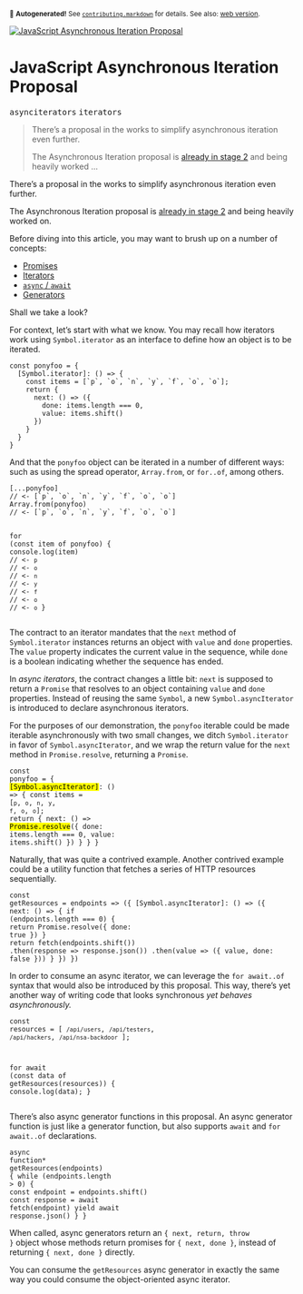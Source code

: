 <sub>&#x1F6A8; <strong>Autogenerated!</strong> See <a href="https://github.com/ponyfoo/articles/tree/noindex/contributing.markdown"><code>contributing.markdown</code></a> for details. See also: <a href="https://ponyfoo.com/articles/javascript-asynchronous-iteration-proposal">web version</a>.</sub>

<a href="https://ponyfoo.com/articles/javascript-asynchronous-iteration-proposal"><div><img src="https://i.imgur.com/E0TZnJW.jpg" alt="JavaScript Asynchronous Iteration Proposal"></div></a>

<h1>JavaScript Asynchronous Iteration Proposal</h1>

<p><kbd>asynciterators</kbd> <kbd>iterators</kbd></p>

<blockquote><p>There&#x2019;s a proposal in the works to simplify asynchronous iteration even further.</p><p>The Asynchronous Iteration proposal is <a href="https://github.com/tc39/proposals/tree/bae93fb054b77934db956d39519e9eb7a8ed49ad#active-proposals" target="_blank" aria-label="tc39/proposals on GitHub">already in stage 2</a> and being heavily worked &#x2026;</p></blockquote>

<div><p>There&#x2019;s a proposal in the works to simplify asynchronous iteration even further.</p></div>

<blockquote></blockquote>

<div><p>The Asynchronous Iteration proposal is <a href="https://github.com/tc39/proposals/tree/bae93fb054b77934db956d39519e9eb7a8ed49ad#active-proposals" target="_blank" aria-label="tc39/proposals on GitHub">already in stage 2</a> and being heavily worked on.</p> <p>Before diving into this article, you may want to brush up on a number of concepts:</p> <ul> <li><a href="https://ponyfoo.com/articles/es6-promises-in-depth" aria-label="ES6 Promises in Depth on Pony Foo">Promises</a></li> <li><a href="https://ponyfoo.com/articles/es6-iterators-in-depth" aria-label="ES6 Iterators in Depth on Pony Foo">Iterators</a></li> <li><a href="https://ponyfoo.com/articles/understanding-javascript-async-await" aria-label="Understanding JavaScript&#x2019;s async await on Pony Foo"><code class="md-code md-code-inline">async</code> / <code class="md-code md-code-inline">await</code></a></li> <li><a href="https://ponyfoo.com/articles/es6-generators-in-depth" aria-label="ES6 Generators in Depth on Pony Foo">Generators</a></li> </ul> <p>Shall we take a look?</p></div>

<div><p>For context, let&#x2019;s start with what we know. You may recall how iterators work using <code class="md-code md-code-inline">Symbol.iterator</code> as an interface to define how an object is to be iterated.</p> <pre class="md-code-block"><code class="md-code md-lang-javascript"><span class="md-code-keyword">const</span> ponyfoo = {
  [Symbol.iterator]: () =&gt; {
    <span class="md-code-keyword">const</span> items = [`p`, `o`, `n`, `y`, `f`, `o`, `o`];
    <span class="md-code-keyword">return</span> {
      next: () =&gt; ({
        done: items.length === <span class="md-code-number">0</span>,
        value: items.shift()
      })
    }
  }
}
</code></pre> <p>And that the <code class="md-code md-code-inline">ponyfoo</code> object can be iterated in a number of different ways: such as using the spread operator, <code class="md-code md-code-inline">Array.from</code>, or <code class="md-code md-code-inline">for..of</code>, among others.</p> <pre class="md-code-block"><code class="md-code md-lang-javascript">[...ponyfoo]
<span class="md-code-comment">// &lt;- [`p`, `o`, `n`, `y`, `f`, `o`, `o`]</span>
<span class="md-code-built_in">Array</span>.from(ponyfoo)
<span class="md-code-comment">// &lt;- [`p`, `o`, `n`, `y`, `f`, `o`, `o`]</span>

<span class="md-code-keyword">for</span> (<span class="md-code-keyword">const</span> item of ponyfoo) {
  <span class="md-code-built_in">console</span>.log(item)
  <span class="md-code-comment">// &lt;- `p`</span>
  <span class="md-code-comment">// &lt;- `o`</span>
  <span class="md-code-comment">// &lt;- `n`</span>
  <span class="md-code-comment">// &lt;- `y`</span>
  <span class="md-code-comment">// &lt;- `f`</span>
  <span class="md-code-comment">// &lt;- `o`</span>
  <span class="md-code-comment">// &lt;- `o`</span>
}
</code></pre> <p>The contract to an iterator mandates that the <code class="md-code md-code-inline">next</code> method of <code class="md-code md-code-inline">Symbol.iterator</code> instances returns an object with <code class="md-code md-code-inline">value</code> and <code class="md-code md-code-inline">done</code> properties. The <code class="md-code md-code-inline">value</code> property indicates the current value in the sequence, while <code class="md-code md-code-inline">done</code> is a boolean indicating whether the sequence has ended.</p> <p>In <em>async iterators</em>, the contract changes a little bit: <code class="md-code md-code-inline">next</code> is supposed to return a <code class="md-code md-code-inline">Promise</code> that resolves to an object containing <code class="md-code md-code-inline">value</code> and <code class="md-code md-code-inline">done</code> properties. Instead of reusing the same <code class="md-code md-code-inline">Symbol</code>, a new <code class="md-code md-code-inline">Symbol.asyncIterator</code> is introduced to declare asynchronous iterators.</p> <p>For the purposes of our demonstration, the <code class="md-code md-code-inline">ponyfoo</code> iterable could be made iterable asynchronously with two small changes, we ditch <code class="md-code md-code-inline">Symbol.iterator</code> in favor of <code class="md-code md-code-inline">Symbol.asyncIterator</code>, and we wrap the return value for the <code class="md-code md-code-inline">next</code> method in <code class="md-code md-code-inline">Promise.resolve</code>, returning a <code class="md-code md-code-inline">Promise</code>.</p> <pre class="md-code-block"><code class="md-code md-lang-javascript"><span class="md-code-keyword">const</span> ponyfoo = {
  <mark class="md-mark md-code-mark">[Symbol.asyncIterator]</mark>: () =&gt; {
    <span class="md-code-keyword">const</span> items = [`p`, `o`, `n`, `y`, `f`, `o`, `o`];
    <span class="md-code-keyword">return</span> {
      next: () =&gt; <mark class="md-mark md-code-mark">Promise.resolve</mark>({
        done: items.length === <span class="md-code-number">0</span>,
        value: items.shift()
      })
    }
  }
}
</code></pre> <p>Naturally, that was quite a contrived example. Another contrived example could be a utility function that fetches a series of HTTP resources sequentially.</p> <pre class="md-code-block"><code class="md-code md-lang-javascript"><span class="md-code-keyword">const</span> getResources = endpoints =&gt; ({
  [Symbol.asyncIterator]: () =&gt; ({
    next: () =&gt; {
      <span class="md-code-keyword">if</span> (endpoints.length === <span class="md-code-number">0</span>) {
        <span class="md-code-keyword">return</span> Promise.resolve({ done: <span class="md-code-literal">true</span> })
      }
      <span class="md-code-keyword">return</span> fetch(endpoints.shift())
        .then(response =&gt; response.json())
        .then(value =&gt; ({ value, done: <span class="md-code-literal">false</span> }))
    }
  })
})
</code></pre> <p>In order to consume an async iterator, we can leverage the <code class="md-code md-code-inline">for await..of</code> syntax that would also be introduced by this proposal. This way, there&#x2019;s yet another way of writing code that looks synchronous <em>yet behaves asynchronously.</em></p> <pre class="md-code-block"><code class="md-code md-lang-javascript"><span class="md-code-keyword">const</span> resources = [
  `/api/users`,
  `/api/testers`,
  `/api/hackers`,
  `/api/nsa-backdoor`
];

<span class="md-code-keyword">for</span> await (<span class="md-code-keyword">const</span> data of getResources(resources)) {
  <span class="md-code-built_in">console</span>.log(data);
}
</code></pre> <p>There&#x2019;s also async generator functions in this proposal. An async generator function is just like a generator function, but also supports <code class="md-code md-code-inline">await</code> and <code class="md-code md-code-inline">for await..of</code> declarations.</p> <pre class="md-code-block"><code class="md-code md-lang-javascript">async <span class="md-code-function"><span class="md-code-keyword">function</span>* <span class="md-code-title">getResources</span><span class="md-code-params">(endpoints)</span> </span>{
  <span class="md-code-keyword">while</span> (endpoints.length &gt; <span class="md-code-number">0</span>) {
    <span class="md-code-keyword">const</span> endpoint = endpoints.shift()
    <span class="md-code-keyword">const</span> response = await fetch(endpoint)
    <span class="md-code-keyword">yield</span> await response.json()
  }
}
</code></pre> <p>When called, async generators return an <code class="md-code md-code-inline">{ next, return, throw }</code> object whose methods return promises for <code class="md-code md-code-inline">{ next, done }</code>, instead of returning <code class="md-code md-code-inline">{ next, done }</code> directly.</p> <p>You can consume the <code class="md-code md-code-inline">getResources</code> async generator in exactly the same way you could consume the object-oriented async iterator.</p></div>
